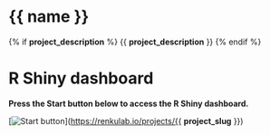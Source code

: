 # {{ name }}
{% if __project_description__ %}
{{ __project_description__ }}
{% endif %}

# R Shiny dashboard

**Press the Start button below to access the R Shiny dashboard.**

[![Start button](http://www.clker.com/cliparts/7/I/m/y/o/p/start-button-th.png "Start button")](https://renkulab.io/projects/{{ __project_slug__ }})
